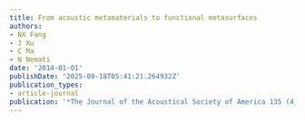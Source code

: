 ```yaml
---
title: From acoustic metamaterials to functional metasurfaces
authors:
- NX Fang
- J Xu
- C Ma
- N Nemati
date: '2014-01-01'
publishDate: '2025-09-18T05:41:21.264932Z'
publication_types:
- article-journal
publication: '*The Journal of the Acoustical Society of America 135 (4_Supplement)*'
---
```

